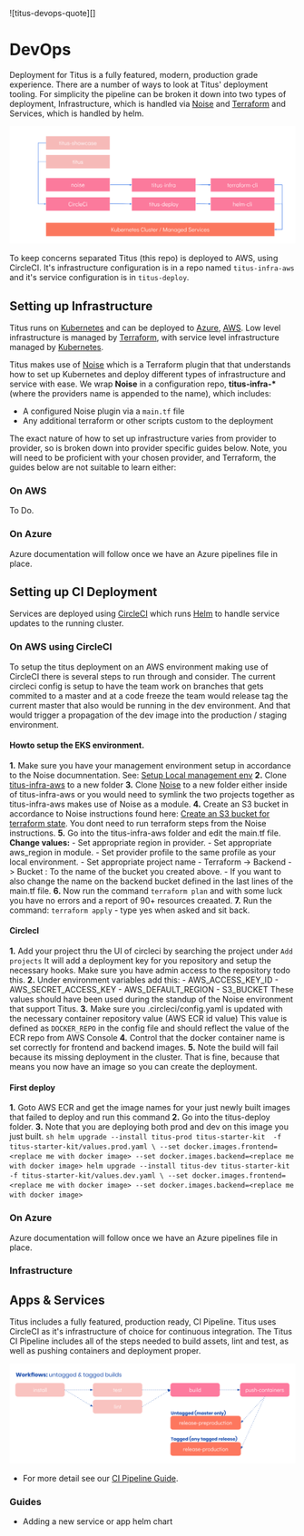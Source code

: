 ![titus-devops-quote][]

# DevOps
Deployment for Titus is a fully featured, modern, production grade experience. There are a number of ways to look at Titus' deployment tooling. For simplicity the pipeline can be broken it down into two types of deployment, Infrastructure, which is handled via [Noise]() and [Terraform]() and Services, which is handled by helm.

![titus-infrastructure-pipeline](../img/titus-pipeline.svg)

To keep concerns separated Titus (this repo) is deployed to AWS, using CircleCI. It's infrastructure configuration is in a repo named `titus-infra-aws` and it's service configuration is in `titus-deploy`.

## Setting up Infrastructure
Titus runs on [Kubernetes]() and can be deployed to [Azure](), [AWS](). Low level infrastructure is managed by [Terraform](), with service level infrastructure managed by [Kubernetes]().

Titus makes use of [Noise]() which is a Terraform plugin that that understands how to set up Kubernetes and deploy different types of infrastructure and service with ease. We wrap __Noise__ in a configuration repo, __titus-infra-*__ (where the providers name is appended to the name), which includes:

- A configured Noise plugin via a `main.tf` file
- Any additional terraform or other scripts custom to the deployment

The exact nature of how to set up infrastructure varies from provider to provider, so is broken down into provider specific guides below. Note, you will need to be proficient with your chosen provider, and Terraform, the guides below are not suitable to learn either:

### On AWS
To Do.

### On Azure
Azure documentation will follow once we have an Azure pipelines file in place.

## Setting up CI Deployment
Services are deployed using [CircleCI]() which runs [Helm]() to handle service updates to the running cluster.

### On AWS using CircleCI

To setup the titus deployment on an AWS environment making use of CircleCI there is several steps to run through and consider.
The current circleci config is setup to have the team work on branches that gets commited to a master and at a code freeze
the team would release tag the current master that also would be running in the dev environment. And that would trigger a propagation
of the dev image into the production / staging environment.


#### Howto setup the EKS environment.

__1.__ Make sure you have your management environment setup in accordance to the Noise documnentation. See: [Setup Local management env](https://nearform.github.io/noise/#/setup-local/)
__2.__ Clone [titus-infra-aws](https://github.com/nearform/titus-infra-aws) to a new folder
__3.__ Clone [Noise](https://github.com/nearform/noise) to a new folder either inside of titus-infra-aws or you would need to symlink the two projects together as titus-infra-aws makes use of Noise as a module.
__4.__ Create an S3 bucket in accordance to Noise instructions found here: [Create an S3 bucket for terraform state](https://nearform.github.io/noise/#/providers/aws/).
You dont need to run terraform steps from the Noise instructions.
__5.__ Go into the titus-infra-aws folder and edit the main.tf file.
    __Change values:__
    - Set appropriate region in provider.
    - Set appropriate aws_region in module.
    - Set provider profile to the same profile as your local environment.
    - Set appropriate project name
    - Terraform -> Backend -> Bucket : To the name of the bucket you created above.
    - If you want to also change the name on the backend bucket defined in the last lines of the main.tf file.
__6.__ Now run the command `terraform plan` and with some luck you have no errors and a report of 90+ resources creaated.
__7.__ Run the command: `terraform apply` - type yes when asked and sit back.

#### CirclecI

__1.__ Add your project thru the UI of circleci by searching the project under `Add projects`
It will add a deployment key for you repository and setup the necessary hooks.
Make sure you have admin access to the repository todo this.
__2.__ Under environment variables add this:
    - AWS_ACCESS_KEY_ID
    - AWS_SECRET_ACCESS_KEY
    - AWS_DEFAULT_REGION
    - S3_BUCKET
These values should have been used during the standup of the Noise environment that support Titus.
__3.__ Make sure you .circleci/config.yaml is updated with the necessary container repository value (AWS ECR id value)
This value is defined as `DOCKER_REPO` in the config file and should reflect the value of the ECR repo from AWS Console
__4.__ Control that the docker container name is set correctly for frontend and backend images.
__5.__ Note the build will fail because its missing deployment in the cluster. That is fine, because that means you now have an image so you can create the deployment.

#### First deploy
__1.__ Goto AWS ECR and get the image names for your just newly built images that failed to deploy and run this command
__2.__ Go into the titus-deploy folder.
__3.__ Note that you are deploying both prod and dev on this image you just built.
    ```sh
    helm upgrade --install titus-prod titus-starter-kit  -f titus-starter-kit/values.prod.yaml \
        --set docker.images.frontend=<replace me with docker image>
        --set docker.images.backend=<replace me with docker image>
    helm upgrade --install titus-dev titus-starter-kit  -f titus-starter-kit/values.dev.yaml \
        --set docker.images.frontend=<replace me with docker image>
        --set docker.images.backend=<replace me with docker image>
    ```

### On Azure
Azure documentation will follow once we have an Azure pipelines file in place.

### Infrastructure


## Apps & Services
Titus includes a fully featured, production ready, CI Pipeline. Titus uses CircleCI as it's infrastructure of choice for continuous integration. The Titus CI Pipeline includes all of the steps needed to build assets, lint and test, as well as pushing containers and deployment proper. 

![titus-ci-pipeline](../img/titus-ci-pipeline.svg)

- For more detail see our [CI Pipeline Guide](devops/ci-pipeline.md).

### Guides

- Adding a new service or app helm chart

[CircleCI]: /

<!-- Images -->
[titu__s-devops-quote]: ../img/titus-devops-quote.svg
